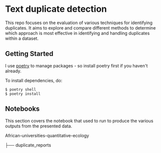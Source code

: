 # Text duplicate detection
 This repo focuses on the evaluation of various techniques for identifying duplicates. It aims to explore and compare different methods to determine which approach is most effective in identifying and handling duplicates within a dataset.
 
## Getting Started

 I use [poetry](https://python-poetry.org/) to manage packages - so install poetry first if you haven't already.

To install dependencies, do:

```
$ poetry shell
$ poetry install
```
 
## Notebooks
This section covers the notebook that used to run to produce the various outputs  from the presented data.

African-universities-quantitative-ecology

├── duplicate_reports
 
